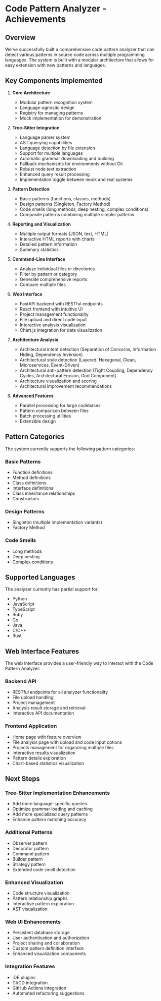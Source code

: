 # Code Pattern Analyzer - Achievements

## Overview

We've successfully built a comprehensive code pattern analyzer that can detect various patterns in source code across multiple programming languages. The system is built with a modular architecture that allows for easy extension with new patterns and languages.

## Key Components Implemented

1. **Core Architecture**
   - Modular pattern recognition system
   - Language-agnostic design
   - Registry for managing patterns
   - Mock implementation for demonstration

2. **Tree-Sitter Integration**
   - Language parser system
   - AST querying capabilities
   - Language detection by file extension
   - Support for multiple languages
   - Automatic grammar downloading and building
   - Fallback mechanisms for environments without Git
   - Robust node text extraction
   - Enhanced query result processing
   - Implementation toggle between mock and real systems

3. **Pattern Detection**
   - Basic patterns (functions, classes, methods)
   - Design patterns (Singleton, Factory Method)
   - Code smells (long methods, deep nesting, complex conditions)
   - Composite patterns combining multiple simpler patterns

4. **Reporting and Visualization**
   - Multiple output formats (JSON, text, HTML)
   - Interactive HTML reports with charts
   - Detailed pattern information
   - Summary statistics

5. **Command-Line Interface**
   - Analyze individual files or directories
   - Filter by pattern or category
   - Generate comprehensive reports
   - Compare multiple files

6. **Web Interface**
   - FastAPI backend with RESTful endpoints
   - React frontend with intuitive UI
   - Project management functionality
   - File upload and direct code input
   - Interactive analysis visualization
   - Chart.js integration for data visualization

7. **Architecture Analysis**
   - Architectural intent detection (Separation of Concerns, Information Hiding, Dependency Inversion)
   - Architectural style detection (Layered, Hexagonal, Clean, Microservices, Event-Driven)
   - Architectural anti-pattern detection (Tight Coupling, Dependency Cycles, Architectural Erosion, God Component)
   - Architecture visualization and scoring
   - Architectural improvement recommendations

8. **Advanced Features**
   - Parallel processing for large codebases
   - Pattern comparison between files
   - Batch processing utilities
   - Extensible design

## Pattern Categories

The system currently supports the following pattern categories:

### Basic Patterns
- Function definitions
- Method definitions
- Class definitions
- Interface definitions
- Class inheritance relationships
- Constructors

### Design Patterns
- Singleton (multiple implementation variants)
- Factory Method

### Code Smells
- Long methods
- Deep nesting
- Complex conditions

## Supported Languages

The analyzer currently has partial support for:
- Python
- JavaScript
- TypeScript
- Ruby
- Go
- Java
- C/C++
- Rust

## Web Interface Features

The web interface provides a user-friendly way to interact with the Code Pattern Analyzer:

### Backend API
- RESTful endpoints for all analyzer functionality
- File upload handling
- Project management
- Analysis result storage and retrieval
- Interactive API documentation

### Frontend Application
- Home page with feature overview
- File analysis page with upload and code input options
- Projects management for organizing multiple files
- Interactive results visualization
- Pattern details exploration
- Chart-based statistics visualization

## Next Steps

### Tree-Sitter Implementation Enhancements
- Add more language-specific queries
- Optimize grammar loading and caching
- Add more specialized query patterns
- Enhance pattern matching accuracy

### Additional Patterns
- Observer pattern
- Decorator pattern
- Command pattern
- Builder pattern
- Strategy pattern
- Extended code smell detection

### Enhanced Visualization
- Code structure visualization
- Pattern relationship graphs
- Interactive pattern exploration
- AST visualization

### Web UI Enhancements
- Persistent database storage
- User authentication and authorization
- Project sharing and collaboration
- Custom pattern definition interface
- Enhanced visualization components

### Integration Features
- IDE plugins
- CI/CD integration
- GitHub Actions integration
- Automated refactoring suggestions